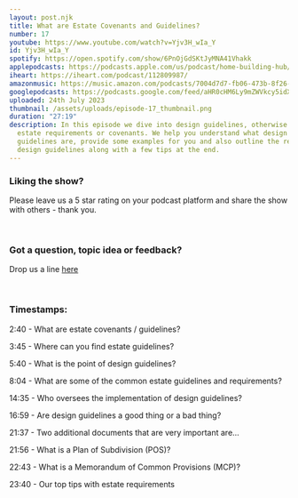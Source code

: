 ```yaml
---
layout: post.njk
title: What are Estate Covenants and Guidelines?
number: 17
youtube: https://www.youtube.com/watch?v=Yjv3H_wIa_Y
id: Yjv3H_wIa_Y
spotify: https://open.spotify.com/show/6PnOjGdSKtJyMNA41Vhakk
applepodcasts: https://podcasts.apple.com/us/podcast/home-building-hub/id1681936589
iheart: https://iheart.com/podcast/112809987/
amazonmusic: https://music.amazon.com/podcasts/7004d7d7-fb06-473b-8f26-8ce9992cac11
googlepodcasts: https://podcasts.google.com/feed/aHR0cHM6Ly9mZWVkcy5idXp6c3Byb3V0LmNvbS8yMTM5MTU1LnJzcw==
uploaded: 24th July 2023
thumbnail: /assets/uploads/episode-17_thumbnail.png
duration: "27:19"
description: In this episode we dive into design guidelines, otherwise known as
  estate requirements or covenants. We help you understand what design
  guidelines are, provide some examples for you and also outline the reason for
  design guidelines along with a few tips at the end.
---
```

### Liking the show?

Please leave us a 5 star rating on your podcast platform and share the show with others - thank you.

<br>

### Got a question, topic idea or feedback?

Drop us a line <a href="/contact" id="contact-us" target="_blank">here</a>

<br>

### Timestamps:

2:40 - What are estate covenants / guidelines?

3:45 - Where can you find estate guidelines?

5:40 - What is the point of design guidelines?

8:04 - What are some of the common estate guidelines and requirements? 

14:35 - Who oversees the implementation of design guidelines?

16:59 - Are design guidelines a good thing or a bad thing?

21:37 - Two additional documents that are very important are…

21:56 - What is a Plan of Subdivision (POS)? 

22:43 - What is a Memorandum of Common Provisions (MCP)?

23:40 - Our top tips with estate requirements